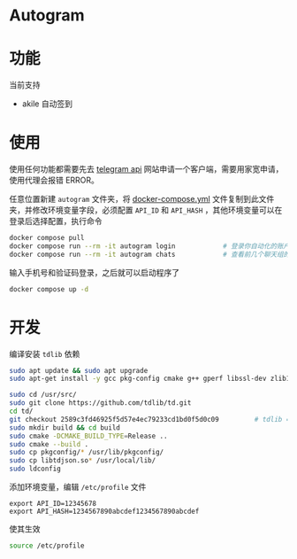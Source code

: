 # Autogram

# 功能

当前支持
- akile 自动签到

# 使用

使用任何功能都需要先去 [telegram api](https://my.telegram.org/apps) 网站申请一个客户端，需要用家宽申请，使用代理会报错 ERROR。

任意位置新建 `autogram` 文件夹，将 [docker-compose.yml](./docker-compose.yml) 文件复制到此文件夹，并修改环境变量字段，必须配置 `API_ID` 和 `API_HASH` ，其他环境变量可以在登录后选择配置，执行命令
```bash
docker compose pull
docker compose run --rm -it autogram login            # 登录你自动化的账户，API_ID 相当于你申请的网站，login 相当于在你的网站上登录你的账户
docker compose run --rm -it autogram chats            # 查看前几个聊天组的ID和标题，用于配置自动化，默认前20，可以使用 --top 50 参数指定
```
输入手机号和验证码登录，之后就可以启动程序了
```bash
docker compose up -d
```

# 开发

编译安装 `tdlib` 依赖
```bash
sudo apt update && sudo apt upgrade
sudo apt-get install -y gcc pkg-config cmake g++ gperf libssl-dev zlib1g-dev

sudo cd /usr/src/
sudo git clone https://github.com/tdlib/td.git
cd td/
git checkout 2589c3fd46925f5d57e4ec79233cd1bd0f5d0c09         # tdlib = "0.10.0" 对应此版本，如果之前编译过其他版本，需要删除本项目目录下的 db 数据缓存
sudo mkdir build && cd build
sudo cmake -DCMAKE_BUILD_TYPE=Release ..
sudo cmake --build .
sudo cp pkgconfig/* /usr/lib/pkgconfig/
sudo cp libtdjson.so* /usr/local/lib/
sudo ldconfig
```

添加环境变量，编辑 `/etc/profile` 文件
```
export API_ID=12345678
export API_HASH=1234567890abcdef1234567890abcdef
```
使其生效
```bash
source /etc/profile
```